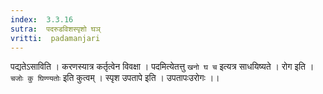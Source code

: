 ```yaml
---
index:  3.3.16
sutra:  पदरुडविशस्पृशो घञ्
vritti:  padamanjari
---
```


पद्यतेऽसाविति । करणस्यात्र कर्तृत्वेन विवक्षा । पदमित्येतत्तु `खनो घ च` इत्यत्र साधयिष्यते । रोग इति । `चजोः कु घिण्ण्यतोः` इति कुत्वम् । स्पृश उपतापे इति । उपतापःउरोगः ।।
